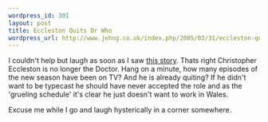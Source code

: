 ```yaml
--- 
wordpress_id: 301
layout: post
title: Eccleston Quits Dr Who
wordpress_url: http://www.johng.co.uk/index.php/2005/03/31/eccleston-quits-dr-who/
---
```

I couldn't help but laugh as soon as I saw <a href="http://media.guardian.co.uk/site/story/0,14173,1448994,00.html">this story</a>. Thats right Christopher Eccleston is no longer the Doctor. Hang on a minute, how many episodes of the new season have been on TV? And he is already quiting? If he didn't want to be typecast he should have never accepted the role and as the 'grueling schedule' it's clear he just doesn't want to work in Wales.

Excuse me while I go and laugh hysterically in a corner somewhere.
